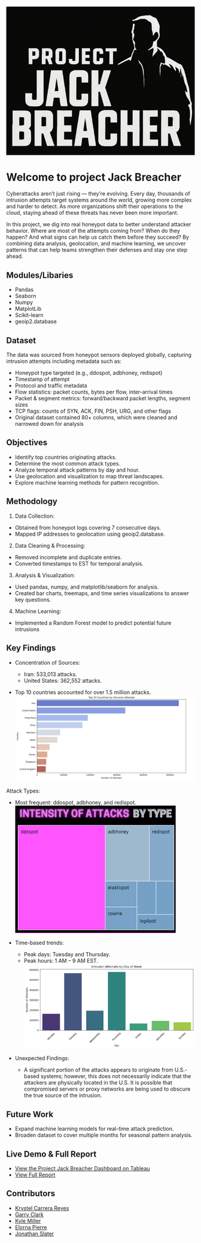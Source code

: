 ![screenshots](images/JackBreacher.png)

# Welcome to project Jack Breacher 

Cyberattacks aren’t just rising — they’re evolving. Every day, thousands of intrusion attempts target systems around the world, growing more complex and harder to detect. As more organizations shift their operations to the cloud, staying ahead of these threats has never been more important.

In this project, we dig into real honeypot data to better understand attacker behavior. Where are most of the attempts coming from? When do they happen? And what signs can help us catch them before they succeed? By combining data analysis, geolocation, and machine learning, we uncover patterns that can help teams strengthen their defenses and stay one step ahead.


## Modules/Libaries 
* Pandas
* Seaborn
* Numpy
* MatplotLib
* Scikit-learn
* geoip2.database

## Dataset

The data was sourced from honeypot sensors deployed globally, capturing intrusion attempts including metadata such as:

* Honeypot type targeted (e.g., ddospot, adbhoney, redispot)
* Timestamp of attempt
* Protocol and traffic metadata
* Flow statistics: packet counts, bytes per flow, inter-arrival times
* Packet & segment metrics: forward/backward packet lengths, segment sizes
* TCP flags: counts of SYN, ACK, FIN, PSH, URG, and other flags
* Original dataset contained 80+ columns, which were cleaned and narrowed down for analysis

## Objectives 

* Identify top countries originating attacks.
* Determine the most common attack types.
* Analyze temporal attack patterns by day and hour.
* Use geolocation and visualization to map threat landscapes.
* Explore machine learning methods for pattern recognition.

## Methodology 
1. Data Collection:
  * Obtained from honeypot logs covering 7 consecutive days.
  * Mapped IP addresses to geolocation using geoip2.database.

2. Data Cleaning & Processing:
  * Removed incomplete and duplicate entries.
  * Converted timestamps to EST for temporal analysis.

3. Analysis & Visualization:
  * Used pandas, numpy, and matplotlib/seaborn for analysis.
  * Created bar charts, treemaps, and time series visualizations to answer key questions.

4. Machine Learning:
  * Implemented a Random Forest model to predict potential future intrusions

## Key Findings 

* Concentration of Sources:
  * Iran: 533,013 attacks.
  * United States: 362,552 attacks.

* Top 10 countries accounted for over 1.5 million attacks.
![screenshots](images/Top10CountriesbyInstrustionAttempt.png)  

Attack Types:
* Most frequent: ddospot, adbhoney, and redispot.
![screenshots](images/IntensityofAttacks.png)

* Time-based trends:
  * Peak days: Tuesday and Thursday.
  * Peak hours: 1 AM – 9 AM EST.
![screenshots](images/PopularDays.png)

* Unexpected Findings:
  * A significant portion of the attacks appears to originate from U.S.-based systems; however, this does not necessarily indicate that the attackers are physically located in the U.S. It is possible that compromised servers or proxy networks are being used to obscure the true source of the intrusion.

## Future Work
* Expand machine learning models for real-time attack prediction.
* Broaden dataset to cover multiple months for seasonal pattern analysis.



## Live Demo & Full Report
* [View the Project Jack Breacher Dashboard on Tableau](https://public.tableau.com/app/profile/garry.clark/viz/ProjectJackBreacher-CyberCrimelandscape2523-21223/PbV2)
* [View Full Report](https://docs.google.com/document/d/1NSPd7Vx-isTjbKjx_LyrDfyAPef9YUOWxxJMGa-SM6Y/edit?tab=t.0)



## Contributors 
* [Krystel Carrera Reyes](https://github.com/krystelcr)
* [Garry Clark](https://github.com/GClark89)
* [Kyle Miller](https://github.com/Totally-Kyle)
* [Elorna Pierre](https://github.com/Elorna-Pierre)
* [Jonathan Slater](https://github.com/theslater11)